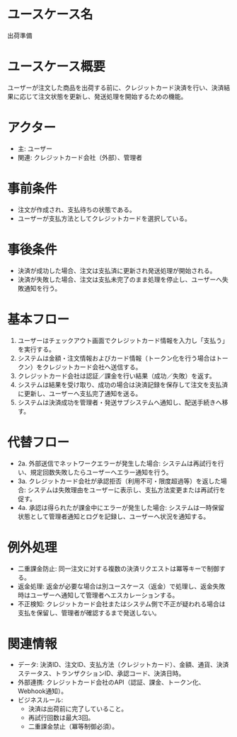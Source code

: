 # ユースケース名
出荷準備

# ユースケース概要
ユーザーが注文した商品を出荷する前に、クレジットカード決済を行い、決済結果に応じて注文状態を更新し、発送処理を開始するための機能。

# アクター
- 主: ユーザー  
- 関連: クレジットカード会社（外部）、管理者

# 事前条件
- 注文が作成され、支払待ちの状態である。  
- ユーザーが支払方法としてクレジットカードを選択している。

# 事後条件
- 決済が成功した場合、注文は支払済に更新され発送処理が開始される。  
- 決済が失敗した場合、注文は支払未完了のまま処理を停止し、ユーザーへ失敗通知を行う。

# 基本フロー
1. ユーザーはチェックアウト画面でクレジットカード情報を入力し「支払う」を実行する。  
2. システムは金額・注文情報およびカード情報（トークン化を行う場合はトークン）をクレジットカード会社へ送信する。  
3. クレジットカード会社は認証／課金を行い結果（成功／失敗）を返す。  
4. システムは結果を受け取り、成功の場合は決済記録を保存して注文を支払済に更新し、ユーザーへ支払完了通知を送る。  
5. システムは決済成功を管理者・発送サブシステムへ通知し、配送手続きへ移す。

# 代替フロー
- 2a. 外部送信でネットワークエラーが発生した場合: システムは再試行を行い、規定回数失敗したらユーザーへエラー通知を行う。  
- 3a. クレジットカード会社が承認拒否（利用不可・限度超過等）を返した場合: システムは失敗理由をユーザーに表示し、支払方法変更または再試行を促す。  
- 4a. 承認は得られたが課金中にエラーが発生した場合: システムは一時保留状態として管理者通知とログを記録し、ユーザーへ状況を通知する。

# 例外処理
- 二重課金防止: 同一注文に対する複数の決済リクエストは冪等キーで制御する。  
- 返金処理: 返金が必要な場合は別ユースケース（返金）で処理し、返金失敗時はユーザーへ通知して管理者へエスカレーションする。  
- 不正検知: クレジットカード会社またはシステム側で不正が疑われる場合は支払を保留し、管理者が確認するまで発送しない。

# 関連情報
- データ: 決済ID、注文ID、支払方法（クレジットカード）、金額、通貨、決済ステータス、トランザクションID、承認コード、決済日時。  
- 外部連携: クレジットカード会社のAPI（認証、課金、トークン化、Webhook通知）。  
- ビジネスルール:
  - 決済は出荷前に完了していること。  
  - 再試行回数は最大3回。  
  - 二重課金禁止（冪等制御必須）。